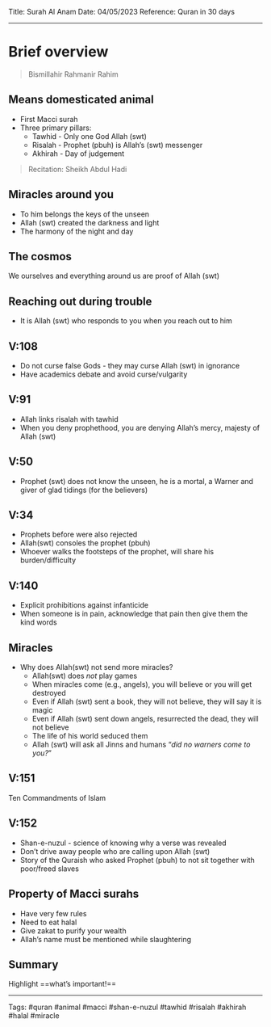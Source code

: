 Title: Surah Al Anam
Date: 04/05/2023
Reference: Quran in 30 days

---

# Brief overview
> Bismillahir Rahmanir Rahim

## Means domesticated animal
-   First Macci surah
-   Three primary pillars:
	- Tawhid - Only one God Allah (swt)
	- Risalah - Prophet (pbuh) is Allah’s (swt) messenger
	- Akhirah - Day of judgement

> Recitation: Sheikh Abdul Hadi

## Miracles around you
- To him belongs the keys of the unseen
- Allah (swt) created the darkness and light
- The harmony of the night and day

## The cosmos
We ourselves and everything around us are proof of Allah (swt)

## Reaching out during trouble
-   It is Allah (swt) who responds to you when you reach out to him

## V:108
-   Do not curse false Gods - they may curse Allah (swt) in ignorance
-   Have academics debate and avoid curse/vulgarity

## V:91
-   Allah links risalah with tawhid
-   When you deny prophethood, you are denying Allah’s mercy, majesty of Allah (swt)

## V:50
-   Prophet (swt) does not know the unseen, he is a mortal, a Warner and giver of glad tidings (for the believers)

## V:34
- Prophets before were also rejected
-   Allah(swt) consoles the prophet (pbuh)
-   Whoever walks the footsteps of the prophet, will share his burden/difficulty

## V:140
-   Explicit prohibitions against infanticide
-   When someone is in pain, acknowledge that pain then give them the kind words

## Miracles
- Why does Allah(swt) not send more miracles?
	- Allah(swt) does *not* play games
	- When miracles come (e.g., angels), you will believe or you will get destroyed
	- Even if Allah (swt) sent a book, they will not believe, they will say it is magic
	- Even if Allah (swt) sent down angels, resurrected the dead, they will not believe
	- The life of his world seduced them
	- Allah (swt) will ask all Jinns and humans “_did no warners come to you?_”

## V:151
Ten Commandments of Islam

## V:152
-   Shan-e-nuzul - science of knowing why a verse was revealed
-   Don’t drive away people who are calling upon Allah (swt)
-   Story of the Quraish who asked Prophet (pbuh) to not sit together with poor/freed slaves

## Property of Macci surahs
-   Have very few rules
-   Need to eat halal
-   Give zakat to purify your wealth
-   Allah’s name must be mentioned while slaughtering

## Summary
Highlight ==what’s important!==

---
Tags: #quran #animal #macci #shan-e-nuzul #tawhid #risalah #akhirah #halal #miracle